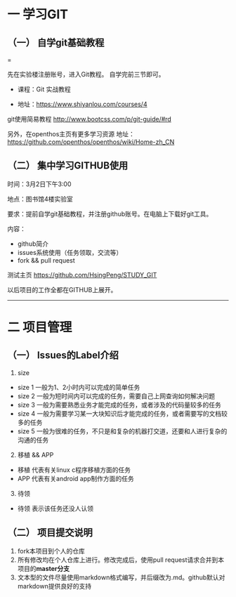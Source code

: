 # 一 学习GIT

## （一） 自学git基础教程

=

先在实验楼注册账号，进入Git教程。
自学完前三节即可。

 * 课程：Git 实战教程

 * 地址：https://www.shiyanlou.com/courses/4

git使用简易教程 http://www.bootcss.com/p/git-guide/#rd

另外，在openthos主页有更多学习资源
地址：https://github.com/openthos/openthos/wiki/Home-zh_CN

## （二） 集中学习GITHUB使用

时间：3月2日下午3:00

地点：图书馆4楼实验室

要求：提前自学git基础教程，并注册github账号。在电脑上下载好git工具。

内容：

* github简介
* issues系统使用（任务领取，交流等）
* fork && pull request

测试主页 https://github.com/HsingPeng/STUDY_GIT

以后项目的工作全都在GITHUB上展开。

---

# 二 项目管理

## （一） Issues的Label介绍  


1. size  
  * size 1 一般为1、2小时内可以完成的简单任务  
  * size 2 一般为短时间内可以完成的任务，需要自己上网查询如何解决问题  
  * size 3 一般为需要熟悉业务才能完成的任务，或者涉及的代码量较多的任务  
  * size 4 一般为需要学习某一大块知识后才能完成的任务，或者需要写的文档较多的任务  
  * size 5 一般为很难的任务，不只是和复杂的机器打交道，还要和人进行复杂的沟通的任务  

2. 移植 && APP
 * 移植 代表有关linux c程序移植方面的任务 
 * APP 代表有关android app制作方面的任务

3. 待领
 * 待领 表示该任务还没人认领


## （二） 项目提交说明  


1. fork本项目到个人的仓库  
2. 所有修改均在个人仓库上进行。修改完成后，使用pull request请求合并到本项目的**master分支**  
3. 文本型的文件尽量使用markdown格式编写，并后缀改为.md。github默认对markdown提供良好的支持
